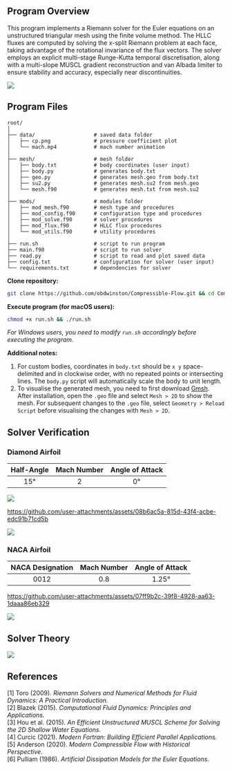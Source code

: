 ## Program Overview

This program implements a Riemann solver for the Euler equations on an unstructured triangular mesh using the finite volume method. The HLLC fluxes are computed by solving the x-split Riemann problem at each face, taking advantage of the rotational invariance of the flux vectors. The solver employs an explicit multi-stage Runge-Kutta temporal discretisation, along with a multi-slope MUSCL gradient reconstruction and van Albada limiter to ensure stability and accuracy, especially near discontinuities.

![](https://github.com/user-attachments/assets/88361011-6da0-4536-84ec-338aef856867)

## Program Files

```
root/
│
├── data/                   # saved data folder
│   ├── cp.png              # pressure coefficient plot
│   └── mach.mp4            # mach number animation
│
├── mesh/                   # mesh folder
│   ├── body.txt            # body coordinates (user input)
│   ├── body.py             # generates body.txt
│   ├── geo.py              # generates mesh.geo from body.txt
│   ├── su2.py              # generates mesh.su2 from mesh.geo
│   └── mesh.f90            # generates mesh.txt from mesh.su2
│
├── mods/                   # modules folder
│   ├── mod_mesh.f90        # mesh type and procedures
│   ├── mod_config.f90      # configuration type and procedures
│   ├── mod_solve.f90       # solver procedures
│   ├── mod_flux.f90        # HLLC flux procedures
│   └── mod_utils.f90       # utility procedures
│
├── run.sh                  # script to run program
├── main.f90                # script to run solver
├── read.py                 # script to read and plot saved data
├── config.txt              # configuration for solver (user input)
└── requirements.txt        # dependencies for solver
```

**Clone repository:**

```bash
git clone https://github.com/obdwinston/Compressible-Flow.git && cd Compressible-Flow
```

**Execute program (for macOS users):**

```bash
chmod +x run.sh && ./run.sh
```

_For Windows users, you need to modify `run.sh` accordingly before executing the program._

**Additional notes:**

1. For custom bodies, coordinates in `body.txt` should be `x y` space-delimited and in clockwise order, with no repeated points or intersecting lines. The `body.py` script will automatically scale the body to unit length.
2. To visualise the generated mesh, you need to first download [Gmsh](https://gmsh.info/#Download). After installation, open the `.geo` file and select `Mesh > 2D` to show the mesh. For subsequent changes to the `.geo` file, select `Geometry > Reload Script` before visualising the changes with `Mesh > 2D`.

## Solver Verification

### Diamond Airfoil

| Half-Angle | Mach Number | Angle of Attack |
| :--------: | :---------: | :-------------: |
|    15°     |      2      |       0°        |

![](https://github.com/user-attachments/assets/2ba0a703-6139-4788-ba7c-fe2d5112adc3)

https://github.com/user-attachments/assets/08b6ac5a-815d-43f4-acbe-edc91b71cd5b

![](https://github.com/user-attachments/assets/f6672bd8-a343-436c-bd48-3f719abc8828)

### NACA Airfoil

| NACA Designation | Mach Number | Angle of Attack |
| :--------------: | :---------: | :-------------: |
|       0012       |     0.8     |      1.25°      |

https://github.com/user-attachments/assets/07ff9b2c-39f8-4928-aa63-1daaa86eb329

![](https://github.com/user-attachments/assets/473e00f2-fe8e-4163-a66c-23550a8d2b61)

## Solver Theory

![](https://github.com/user-attachments/assets/fce29d2a-54bb-46a5-9d35-4c071ea22d82)

## References

[1] Toro (2009). _Riemann Solvers and Numerical Methods for Fluid Dynamics: A Practical Introduction._  
[2] Blazek (2015). _Computational Fluid Dynamics: Principles and Applications._  
[3] Hou et al. (2015). _An Efficient Unstructured MUSCL Scheme for Solving the 2D Shallow Water Equations._  
[4] Curcic (2021). _Modern Fortran: Building Efficient Parallel Applications._  
[5] Anderson (2020). _Modern Compressible Flow with Historical Perspective._  
[6] Pulliam (1986). _Artificial Dissipation Models for the Euler Equations._
